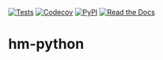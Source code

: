 [![Tests](https://github.com/carlpayne/hm-python/workflows/Tests/badge.svg)](https://github.com/carlpayne/hm-python/actions?workflow=Tests)
[![Codecov](https://codecov.io/gh/carlpayne/hm-python/branch/main/graph/badge.svg)](https://codecov.io/gh/carlpayne/hm-python)
[![PyPI](https://img.shields.io/pypi/v/hm-python.svg)](https://pypi.org/project/hm-python/)
[![Read the Docs](https://readthedocs.org/projects/hm-python/badge/)](https://hm-python.readthedocs.io/)
# hm-python
